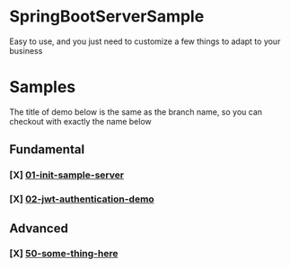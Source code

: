 # SpringBootServerSample

Easy to use, and you just need to customize a few things to adapt to your business

# Samples
The title of demo below is the same as the branch name, so you can checkout with exactly the name below

## Fundamental

### [X] [01-init-sample-server](https://github.com/sangqle/spring-boot-server-sample/tree/01-init-sample-server)
### [X] [02-jwt-authentication-demo](https://github.com/sangqle/spring-boot-server-sample/tree/02-jwt-authentication-demo)

## Advanced

### [X] [50-some-thing-here]()


